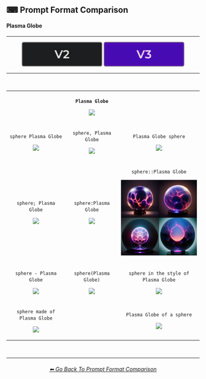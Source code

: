 <h2>⌨ Prompt Format Comparison</h2>
<h4>Plasma Globe</h4>

<hr><!--------------->

<div align="center">

[<img src="/Images/Repo_Parts/Buttons/Version_Buttons/button_version_V2_inactive.webp?raw=true" alt="MidJourney V2" height="64" />](/Pages/MJ_V2/Comparison_Pages/Prompt_Writing/Prompt_Format_Comparison_Subpages/Plasma_Globe.md)
[<img src="/Images/Repo_Parts/Buttons/Version_Buttons/button_version_V3_active.webp?raw=true" alt="MidJourney V3" height="64" />]()

</div>

<hr>
<br>

<div align="center">

<table>
	<tr align=center valign=middle>
		<th>
			<br>
		</th>
		<th>
			<p><code>Plasma Globe</code></p><p><img src="https://github.com/firmianay/MidJourney-Styles-and-Keywords-Reference-zh/blob/main/Images/MJ_V3/Comparison_Page_Images/Prompt_Format_Comparison/PlasmaGlobe.webp?raw=true" width="256" /></p>
		</th>
		<th>
			<br>
		</th>
	</tr>
	<tr align=center valign=middle>
		<td>
			<p><code>sphere Plasma Globe</code></p><p><img src="https://github.com/firmianay/MidJourney-Styles-and-Keywords-Reference-zh/blob/main/Images/MJ_V3/Comparison_Page_Images/Prompt_Format_Comparison/sphere_PlasmaGlobe.webp?raw=true" width="256" /></p>
		</td>
		<td>
			<p><code>sphere, Plasma Globe</code></p><p><img src="https://github.com/firmianay/MidJourney-Styles-and-Keywords-Reference-zh/blob/main/Images/MJ_V3/Comparison_Page_Images/Prompt_Format_Comparison/sphere-PlasmaGlobe.webp?raw=true" width="256" /></p>
		</td>
		<td>
			<p><code>Plasma Globe sphere</code></p><p><img src="https://github.com/firmianay/MidJourney-Styles-and-Keywords-Reference-zh/blob/main/Images/MJ_V3/Comparison_Page_Images/Prompt_Format_Comparison/PlasmaGlobe_sphere.webp?raw=true" width="256" /></p>
		</td>
	</tr>
	<tr align=center valign=middle>
		<td>
			<p><code>sphere; Plasma Globe</code></p><p><img src="https://github.com/firmianay/MidJourney-Styles-and-Keywords-Reference-zh/blob/main/Images/MJ_V3/Comparison_Page_Images/Prompt_Format_Comparison/sphere-semicolon-PlasmaGlobe.webp?raw=true" width="256" /></p>
		</td>
		<td>
			<p><code>sphere:Plasma Globe</code></p><p><img src="https://github.com/firmianay/MidJourney-Styles-and-Keywords-Reference-zh/blob/main/Images/MJ_V3/Comparison_Page_Images/Prompt_Format_Comparison/sphere-colon-PlasmaGlobe.webp?raw=true" width="256" /></p>
		</td>
		<td>
			<p><code>sphere::Plasma Globe</code></p><p><img src="/Images/MJ_V3/Comparison_Page_Images/Prompt_Format_Comparison/sphere-double_colon-PlasmaGlobe.webp?raw=true" width="256" /></p>
		</td>
	</tr>
	<tr align=center valign=middle>
		<td>
			<p><code>sphere - Plasma Globe</code></p><p><img src="https://github.com/firmianay/MidJourney-Styles-and-Keywords-Reference-zh/blob/main/Images/MJ_V3/Comparison_Page_Images/Prompt_Format_Comparison/sphere_-_PlasmaGlobe.webp?raw=true" width="256" /></p>
		</td>
		<td>
			<p><code>sphere(Plasma Globe)</code></p><p><img src="https://github.com/firmianay/MidJourney-Styles-and-Keywords-Reference-zh/blob/main/Images/MJ_V3/Comparison_Page_Images/Prompt_Format_Comparison/sphere(PlasmaGlobe).webp?raw=true" width="256" /></p>
		</td>
		<td>
			<p><code>sphere in the style of Plasma Globe</code></p><p><img src="https://github.com/firmianay/MidJourney-Styles-and-Keywords-Reference-zh/blob/main/Images/MJ_V3/Comparison_Page_Images/Prompt_Format_Comparison/sphere_in_the_style_of_PlasmaGlobe.webp?raw=true" width="256" /></p>
		</td>
	</tr>
	<tr align=center valign=middle>
		<td>
			<p><code>sphere made of Plasma Globe</code></p><p><img src="https://github.com/firmianay/MidJourney-Styles-and-Keywords-Reference-zh/blob/main/Images/MJ_V3/Comparison_Page_Images/Prompt_Format_Comparison/sphere_made_of_PlasmaGlobe.webp?raw=true" width="256" /></p>
		</td>
		<td>
			<br>
		</td>
		<td>
			<p><code>Plasma Globe of a sphere</code></p><p><img src="https://github.com/firmianay/MidJourney-Styles-and-Keywords-Reference-zh/blob/main/Images/MJ_V3/Comparison_Page_Images/Prompt_Format_Comparison/PlasmaGlobe_of_a_sphere.webp?raw=true" width="256" /></p>
		</td>
</table>

</div>

<br>


<hr><!--------------->
<div align="center">
<h6><a href="/Pages/MJ_V3/Comparison_Pages/Prompt_Writing/Prompt_Format_Comparison.md">⬅ Go Back To Prompt Format Comparison</a></h6>
</div>